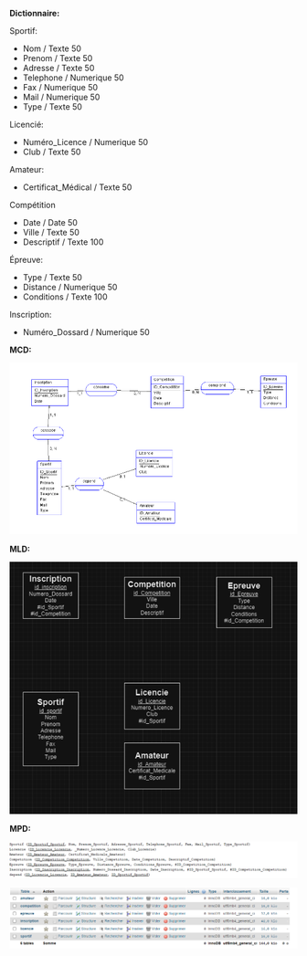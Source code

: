 **Dictionnaire:**

Sportif:
- Nom / Texte 50
- Prenom / Texte 50
- Adresse / Texte 50
- Telephone / Numerique 50
- Fax / Numerique 50
- Mail / Numerique 50
- Type / Texte 50

Licencié:
- Numéro_Licence / Numerique 50
- Club / Texte 50

Amateur:
- Certificat_Médical / Texte 50

Compétition
- Date / Date 50
- Ville / Texte 50
- Descriptif / Texte 100

Épreuve:
- Type / Texte 50
- Distance  / Numerique 50
- Conditions / Texte 100

Inscription:
- Numéro_Dossard / Numerique 50

**MCD:**

![alt text](image.png)

**MLD:**

![alt text](image-1.png)

**MPD:**

![alt text](image-3.png)

![alt text](image-4.png)